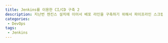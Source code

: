 ```yaml
---
title: Jenkins를 이용한 CI/CD 구축 2
description: 지난번 젠킨스 설치에 이어서 배포 라인을 구축하기 위해서 파이프라인 스크립트를 구성하는데 책을보며 진행하도록 하겠다.
categories:
 - DevOps
tags:
 - Jenkins
---
```


